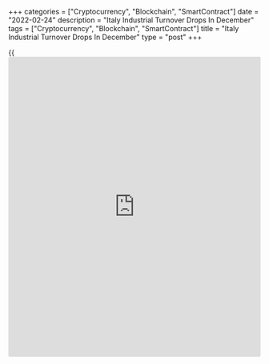 +++
categories = ["Cryptocurrency", "Blockchain", "SmartContract"]
date = "2022-02-24"
description = "Italy Industrial Turnover Drops In December"
tags = ["Cryptocurrency", "Blockchain", "SmartContract"]
title = "Italy Industrial Turnover Drops In December"
type = "post"
+++

{{<iframe id="large-banner" src="https://www.bounty.group/#slide=8.0" width="100%" height="600" scrolling="no" style="border: 0px solid rgb(216, 221, 230); border-radius: 3px;">}}

Italy's industrial turnover dropped in December after rising in the
previous month, data from the statistical office Istat showed on
Thursday.

Industrial turnover declined 2.1 percent month-on-month in December,
after a 2.4 percent growth in November.

Domestic turnover fell 3.1 percent monthly in December, after a 2.2
percent gain in November. Foreign turnover fell 0.2 percent, after a 2.8
percent rise.

Turnover of energy declined 2.7 percent monthly in December and those of
capital goods fell 3.5 percent. Turnover of consumption goods and
intermediate goods decreased by 2.2 percent and 1.0 percent,
respectively.

On a yearly basis, industrial turnover rose 14.3 percent in December,
after a 22.2 percent increase in the previous month.

Domestic turnover increased 13.3 percent yearly and foreign turnover
rose 16.4 percent in December.

For comments and feedback [contact](https://www.playgroundfx.com/contact/): editorial@rtt[news](https://www.letsplayfx.com/blog/forex-news-website/).com

[Economic News][1]

 **What parts of the world are seeing the best (and worst) economic
performances lately? Click[here][2] to check out our [Econ Scorecard][2]
and find out! See up-to-the-moment [ranking](https://www.playgroundfx.com/blog/crypto-exchange-ranking/)s for the best and worst
performers in [GDP][2], [unemployment rate][3], [inflation][4] and much
more.**

   1. Content/EconomicNews.aspx
   2. economic-scorecard/world-rank/GDP/highest-performance.aspx
   3. economic-scorecard/world-rank/unemployment-rate/lowest-performance.aspx
   4. economic-scorecard/world-rank/CPI/highest-performance.aspx